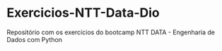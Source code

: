 # Exercicios-NTT-Data-Dio
 Repositório com os exercícios do bootcamp NTT DATA - Engenharia de Dados com Python 
